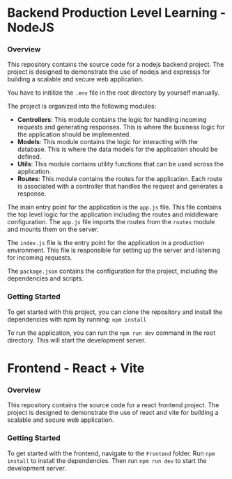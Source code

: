 <h1>Backend Production Level Learning - NodeJS </h1>

<h3>Overview</h3>

This repository contains the source code for a nodejs backend project. The project is designed to demonstrate the use of nodejs and expressjs for building a scalable and secure web application.

You have to initilize the `.env` file in the root directory by yourself manually.

The project is organized into the following modules:

- **Controllers**: This module contains the logic for handling incoming requests and generating responses. This is where the business logic for the application should be implemented.
- **Models**: This module contains the logic for interacting with the database. This is where the data models for the application should be defined.
- **Utils**: This module contains utility functions that can be used across the application.
- **Routes**: This module contains the routes for the application. Each route is associated with a controller that handles the request and generates a response.


The main entry point for the application is the `app.js` file. This file contains the top level logic for the application including the routes and middleware configuration. The `app.js` file imports the routes from the `routes` module and mounts them on the server.

The `index.js` file is the entry point for the application in a production environment. This file is responsible for setting up the server and listening for incoming requests.

The `package.json` contains the configuration for the project, including the dependencies and scripts.

<h3>Getting Started</h3>

To get started with this project, you can clone the repository and install the dependencies with npm by running: `npm install`

To run the application, you can run the `npm run dev` command in the root directory. This will start the development server.


<h1>Frontend - React + Vite </h1>

<h3>Overview</h3>

This repository contains the source code for a react frontend project. The project is designed to demonstrate the use of react and vite for building a scalable and secure web application.

<h3>Getting Started</h3>

To get started with the frontend, navigate to the `Frontend` folder. Run `npm install` to install the dependencies. Then run `npm run dev` to start the development server.
